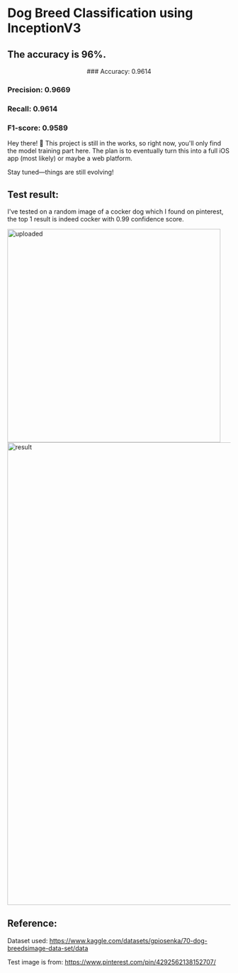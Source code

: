 # Dog Breed Classification using InceptionV3
## The accuracy is 96%.
<p align="center">
### Accuracy: 0.9614

### Precision: 0.9669

### Recall: 0.9614

### F1-score: 0.9589
</p>

Hey there! 👋 This project is still in the works, so right now, you'll only find the model training part here. The plan is to eventually turn this into a full iOS app (most likely) or maybe a web platform.

Stay tuned—things are still evolving!

## Test result:

I've tested on a random image of a cocker dog which I found on pinterest, the top 1 result is indeed cocker with 0.99 confidence score.

<img width="481" alt="uploaded" src="https://github.com/user-attachments/assets/09a9bc61-b474-458b-ae17-5101d3c90d65">

<img width="1043" alt="result" src="https://github.com/user-attachments/assets/2317cae5-ac42-49ac-837a-20e62bd64a17">

## Reference:

Dataset used: https://www.kaggle.com/datasets/gpiosenka/70-dog-breedsimage-data-set/data

Test image is from: https://www.pinterest.com/pin/4292562138152707/

